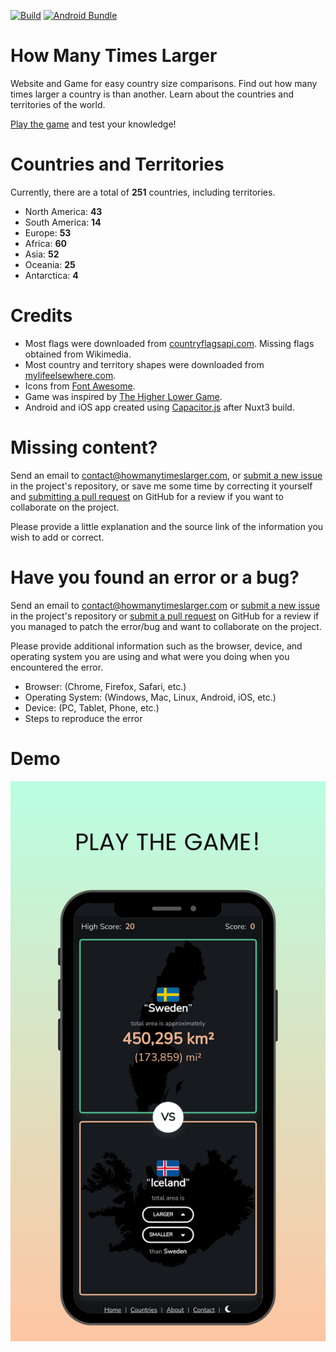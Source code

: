 [![Build](https://github.com/Yizack/HowManyTimesLarger/actions/workflows/build.yml/badge.svg?branch=main)](https://github.com/Yizack/HowManyTimesLarger/actions/workflows/build.yml)
[![Android Bundle](https://github.com/Yizack/HowManyTimesLarger/actions/workflows/android-bundle.yml/badge.svg?branch=main)](https://github.com/Yizack/HowManyTimesLarger/actions/workflows/android-bundle.yml)
# How Many Times Larger

Website and Game for easy country size comparisons. Find out how many times larger a country is than another. Learn about the countries and territories of the world.

[Play the game](https://howmanytimeslarger.com/game/) and test your knowledge!


# Countries and Territories
Currently, there are a total of **251** countries, including territories.
- North America: **43**
- South America: **14**
- Europe: **53**
- Africa: **60**
- Asia: **52**
- Oceania: **25**
- Antarctica: **4**

# Credits
- Most flags were downloaded from [countryflagsapi.com](https://countryflagsapi.com/). Missing flags obtained from Wikimedia.
- Most country and territory shapes were downloaded from [mylifeelsewhere.com](https://mylifeelsewhere.com/).
- Icons from [Font Awesome](https://fontawesome.com/).
- Game was inspired by [The Higher Lower Game](https://www.higherlowergame.com/).
- Android and iOS app created using [Capacitor.js](https://capacitorjs.com/) after Nuxt3 build.

# Missing content?
Send an email to contact@howmanytimeslarger.com, or [submit a new issue](https://github.com/Yizack/HowManyTimesLarger/issues/new) in the project's repository, or save me some time by correcting it yourself and [submitting a pull request](https://github.com/Yizack/HowManyTimesLarger/pulls) on GitHub for a review if you want to collaborate on the project.

Please provide a little explanation and the source link of the information you wish to add or correct.

# Have you found an error or a bug?
Send an email to contact@howmanytimeslarger.com or [submit a new issue](https://github.com/Yizack/HowManyTimesLarger/issues/new) in the project's repository or [submit a pull request](https://github.com/Yizack/HowManyTimesLarger/pulls) on GitHub for a review if you managed to patch the error/bug and want to collaborate on the project.

Please provide additional information such as the browser, device, and operating system you are using and what were you doing when you encountered the error.

- Browser: (Chrome, Firefox, Safari, etc.)
- Operating System: (Windows, Mac, Linux, Android, iOS, etc.)
- Device: (PC, Tablet, Phone, etc.)
- Steps to reproduce the error

# Demo
![Demo](assets/screenshots/1.png)

